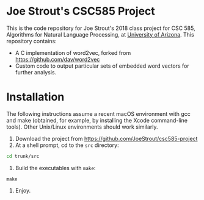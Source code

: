 
# Joe Strout's CSC585 Project

This is the code repository for Joe Strout's 2018 class project for CSC 585, Algorithms for Natural Language Processing, at [University of Arizona](http://www.arizona.edu). This repository contains:

+ A C implementation of word2vec, forked from https://github.com/dav/word2vec
+ Custom code to output particular sets of embedded word vectors for further analysis.

# Installation

The following instructions assume a recent macOS environment with gcc and make (obtained, for example, by installing the Xcode command-line tools).  Other Unix/Linux environments should work similarly.

1. Download the project from https://github.com/JoeStrout/csc585-project
1. At a shell prompt, cd to the `src` directory:
```bash
cd trunk/src
```
1. Build the executables with `make`:
```
make
```
1. Enjoy.
